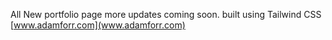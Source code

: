 All New portfolio page
more updates coming soon.
built using Tailwind CSS
[www.adamforr.com](www.adamforr.com)
